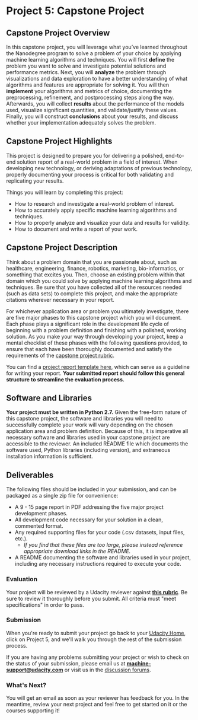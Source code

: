 # Project 5: Capstone Project
## Capstone Project Overview
In this capstone project, you will leverage what you’ve learned throughout the Nanodegree program to solve a problem of your choice by applying machine learning algorithms and techniques. You will first **define** the problem you want to solve and investigate potential solutions and performance metrics. Next, you will **analyze** the problem through visualizations and data exploration to have a better understanding of what algorithms and features are appropriate for solving it. You will then **implement** your algorithms and metrics of choice, documenting the preprocessing, refinement, and postprocessing steps along the way. Afterwards, you will collect **results** about the performance of the models used, visualize significant quantities, and validate/justify these values. Finally, you will construct **conclusions** about your results, and discuss whether your implementation adequately solves the problem.

## Capstone Project Highlights
This project is designed to prepare you for delivering a polished, end-to-end solution report of a real-world problem in a field of interest. When developing new technology, or deriving adaptations of previous technology, properly documenting your process is critical for both validating and replicating your results.  

Things you will learn by completing this project:

- How to research and investigate a real-world problem of interest.
- How to accurately apply specific machine learning algorithms and techniques.
- How to properly analyze and visualize your data and results for validity.
- How to document and write a report of your work.

## Capstone Project Description
Think about a problem domain that you are passionate about, such as healthcare, engineering, finance, robotics, marketing, bio-informatics, or something that excites you. Then, choose an existing problem within that domain which you could solve by applying machine learning algorithms and techniques. Be sure that you have collected all of the resources needed (such as data sets) to complete this project, and make the appropriate citations wherever necessary in your report.

For whichever application area or problem you ultimately investigate, there are five major phases to this capstone project which you will document. Each phase plays a significant role in the development life cycle of beginning with a problem definition and finishing with a polished, working solution. As you make your way through developing your project, keep a mental checklist of these phases with the following questions provided, to ensure that each have been thoroughly documented and satisfy the requirements of the [capstone project rubric](https://review.udacity.com/#!/rubrics/108/view).  

You can find a [project report template here](https://github.com/udacity/machine-learning/blob/master/projects/capstone/project_report_template.md), which can serve as a guideline for writing your report. **Your submitted report should follow this general structure to streamline the evaluation process.**

## Software and Libraries
**Your project must be written in Python 2.7.** Given the free-form nature of this capstone project, the software and libraries you will need to successfully complete your work will vary depending on the chosen application area and problem definition. Because of this, it is imperative all necessary software and libraries used in your capstone project are accessible to the reviewer. An included README file which documents the software used, Python libraries (including version), and extraneous installation information is sufficient.

## Deliverables
The following files should be included in your submission, and can be packaged as a single zip file for convenience:
- A 9 - 15 page report in PDF addressing the five major project development phases.
- All development code necessary for your solution in a clean, commented format.
- Any required supporting files for your code (.csv datasets, input files, etc.). 
   - *If you find that these files are too large, please instead reference appropriate download links in the README.*
- A README documenting the software and libraries used in your project, including any necessary instructions required to execute your code.

### Evaluation
Your project will be reviewed by a Udacity reviewer against **<a href="https://review.udacity.com/#!/rubrics/108/view">this rubric</a>**. Be sure to review it thoroughly before you submit. All criteria must "meet specifications" in order to pass.

### Submission
When you're ready to submit your project go back to your <a href="https://www.udacity.com/me" target="_blank">Udacity Home</a>, click on Project 5, and we'll walk you through the rest of the submission process.

If you are having any problems submitting your project or wish to check on the status of your submission, please email us at **machine-support@udacity.com** or visit us in the <a href="http://discussions.udacity.com" target="_blank">discussion forums</a>.

### What's Next?
You will get an email as soon as your reviewer has feedback for you. In the meantime, review your next project and feel free to get started on it or the courses supporting it!
